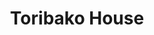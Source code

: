 --- 
title: "Toribako House"
publishdate: "2019-4-19T16:48:46+02:00"
src: "https://365manga.net/manga/toribako-house"
image: "https://data.365manga.net/images/thumbnails/24034-toribako-house.jpg"
description: "Dependant on her boyfriend of seven years, unable to communicate well with others, and lacking self-confidence, Miki feels like a bird trapped in a gilded cage. In the midst of all this she meets a callous young man named Kamaya at her post in the students affairs office. Although Kamaya seems to have no qualms about invading her personal space, he saves her when she's in trouble, and Miki gradually…"
---